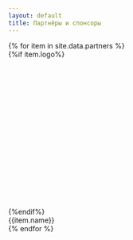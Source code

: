 ```yaml
---
layout: default
title: Партнёры и спонсоры
---
```

<div class="container-fluid">
    <div class="row">
        {% for item in site.data.partners %}
        <div class="col-md-6 py-1">
            <a style="text-decoration: none" class="card mb-6 box-shadow" target="_blank" href="{{item.url}}" title='{{item.name}}'>
            {%if item.logo%}
                <div class="card-img-top"
                     style="
                             background-image: url('/assets/img/partners/{{item.logo}}');
                             background-size: contain;
                             background-repeat: no-repeat;
                             background-position: center; height: 300px;
                         ">
                </div>
                {%endif%}
                <div class="card-header text-center">{{item.name}}</div>
            </a>
        </div>
        {% endfor %}
    </div>
</div>